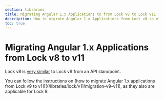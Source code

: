 ```yaml
---
section: libraries
title: Migrating Angular 1.x Applications to from Lock v8 to Lock v11
description: How to migrate Angular 1.x Applications from Lock v8 to v11
toc: true
---
```

# Migrating Angular 1.x Applications from Lock v8 to v11

Lock v8 is [very similar](/libraries/lock/v9/migration-guide) to Lock v9 from an API standpoint. 

You can follow the instructions on [how to migrate Angular 1.x applications from Lock v9 to v11]((/libraries/lock/v11/migration-v9-v11), as they also are applicable for Lock 8.
